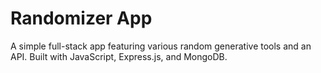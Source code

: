 # Randomizer App
A simple full-stack app featuring various random generative tools and an API. Built with JavaScript, Express.js, and MongoDB.
